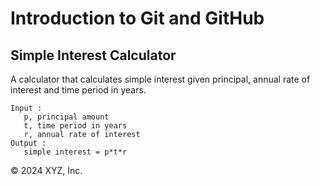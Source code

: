 # Introduction to Git and GitHub

## Simple Interest Calculator

A calculator that calculates simple interest given principal, annual rate of interest and time period in years.

```
Input :
   p, principal amount
   t, time period in years
   r, annual rate of interest
Output :
   simple interest = p*t*r
```

© 2024 XYZ, Inc.
